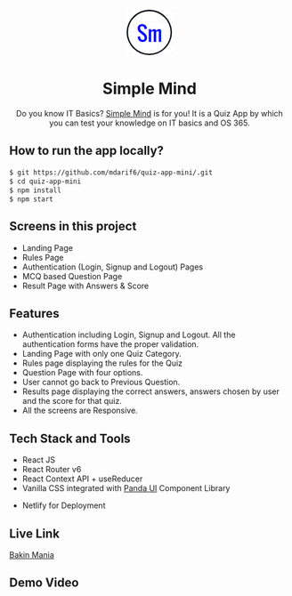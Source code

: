 <div align="center">

![Logo](/src/assets/images/logo1.PNG)

  <h1>Simple Mind</h1>
    <p>Do you know IT Basics? <a href="https://sm-quiz.netlify.app/">Simple Mind</a> is for you! It is a Quiz App by which you can test your knowledge on IT basics and OS 365.</p>
 </div>

## How to run the app locally?

```
$ git https://github.com/mdarif6/quiz-app-mini/.git
$ cd quiz-app-mini
$ npm install
$ npm start
```

## Screens in this project

- Landing Page
- Rules Page
- Authentication (Login, Signup and Logout) Pages
- MCQ based Question Page
- Result Page with Answers & Score

## Features

- Authentication including Login, Signup and Logout. All the authentication forms have the proper validation.
- Landing Page with only one Quiz Category.
- Rules page displaying the rules for the Quiz
- Question Page with four options.
- User cannot go back to Previous Question.
- Results page displaying the correct answers, answers chosen by user and the score for that quiz.
- All the screens are Responsive.

## Tech Stack and Tools

- React JS
- React Router v6
- React Context API + useReducer
- Vanilla CSS integrated with [Panda UI](https://pandaui.netlify.app/) Component Library
<!-- - Git For Version Control -->
- Netlify for Deployment

## Live Link

[Bakin Mania](https://sm-quiz.netlify.app/)

## Demo Video
